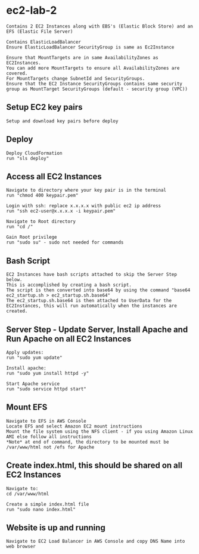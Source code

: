 # ec2-lab-2

```
Contains 2 EC2 Instances along with EBS's (Elastic Block Store) and an EFS (Elastic File Server)

Contains ElasticLoadBalancer
Ensure ElasticLoadBalancer SecurityGroup is same as Ec2Instance

Ensure that MountTargets are in same AvailabilityZones as EC2Instances.
You can add more MountTargets to ensure all AvailabilityZones are covered.
For MountTargets change SubnetId and SecurityGroups.
Ensure that the EC2 Instance SecurityGroups contains same security group as MountTarget SecurityGroups (default - security group (VPC))
```

## Setup EC2 key pairs

```
Setup and download key pairs before deploy
```

## Deploy

```
Deploy CloudFormation
run "sls deploy"
```

## Access all EC2 Instances

```
Navigate to directory where your key pair is in the terminal
run "chmod 400 keypair.pem"

Login with ssh: replace x.x.x.x with public ec2 ip address
run "ssh ec2-user@x.x.x.x -i keypair.pem"

Navigate to Root directory
run "cd /"

Gain Root privilege
run "sudo su" - sudo not needed for commands

```

## Bash Script

```
EC2 Instances have bash scripts attached to skip the Server Step below.
This is accomplished by creating a bash script.
The script is then converted into base64 by using the command "base64 ec2_startup.sh > ec2_startup.sh.base64"
The ec2_startup.sh.base64 is then attached to UserData for the EC2Instances, this will run automatically when the instances are created.
```

## Server Step - Update Server, Install Apache and Run Apache on all EC2 Instances

```
Apply updates:
run "sudo yum update"

Install apache:
run "sudo yum install httpd -y"

Start Apache service
run "sudo service httpd start"
```

## Mount EFS

```
Navigate to EFS in AWS Console
Locate EFS and select Amazon EC2 mount instructions
Mount the file system using the NFS client - if you using Amazon Linux AMI else follow all instructions
*Note* at end of command, the directory to be mounted must be /var/www/html not /efs for Apache
```

## Create index.html, this should be shared on all EC2 Instances

```
Navigate to:
cd /var/www/html

Create a simple index.html file
run "sudo nano index.html"
```

## Website is up and running

```
Navigate to EC2 Load Balancer in AWS Console and copy DNS Name into web browser
```
